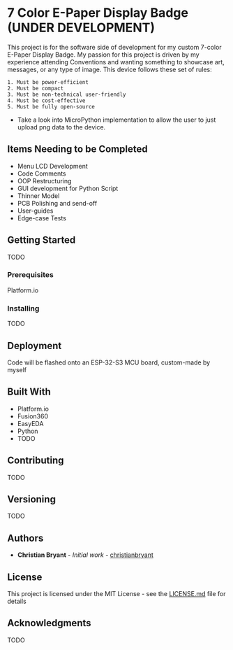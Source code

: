 # 7 Color E-Paper Display Badge (UNDER DEVELOPMENT)

This project is for the software side of development for my custom 7-color E-Paper Display Badge. 
My passion for this project is driven by my experience attending Conventions and wanting something to showcase art, messages, or any type of image. 
This device follows these set of rules:
```
1. Must be power-efficient
2. Must be compact
3. Must be non-technical user-friendly
4. Must be cost-effective
5. Must be fully open-source
```

* Take a look into MicroPython implementation to allow the user to just upload png data to the device.

## Items Needing to be Completed

* Menu LCD Development
* Code Comments
* OOP Restructuring
* GUI development for Python Script
* Thinner Model
* PCB Polishing and send-off
* User-guides
* Edge-case Tests


## Getting Started

TODO

### Prerequisites

Platform.io

### Installing

TODO

## Deployment

Code will be flashed onto an ESP-32-S3 MCU board, custom-made by myself

## Built With

* Platform.io
* Fusion360
* EasyEDA
* Python
* TODO

## Contributing

TODO

## Versioning

TODO

## Authors

* **Christian Bryant** - *Initial work* - [christianbryant](https://github.com/christianbryant)

## License

This project is licensed under the MIT License - see the [LICENSE.md](LICENSE.md) file for details

## Acknowledgments

TODO
